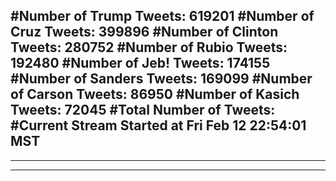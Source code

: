 #Number of Trump Tweets: 619201
#Number of Cruz Tweets: 399896
#Number of Clinton Tweets: 280752
#Number of Rubio Tweets: 192480
#Number of Jeb! Tweets: 174155
#Number of Sanders Tweets: 169099
#Number of Carson Tweets: 86950
#Number of Kasich Tweets: 72045
#Total Number of Tweets:  
#Current Stream Started at Fri Feb 12 22:54:01 MST
---
---
---
